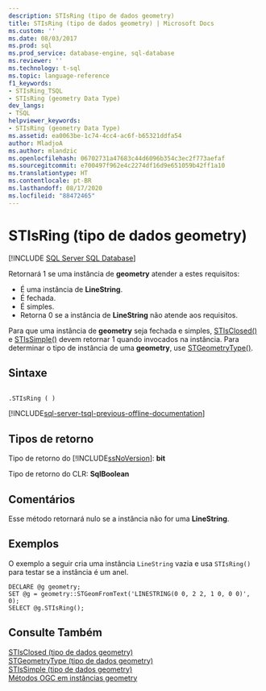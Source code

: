 ```yaml
---
description: STIsRing (tipo de dados geometry)
title: STIsRing (tipo de dados geometry) | Microsoft Docs
ms.custom: ''
ms.date: 08/03/2017
ms.prod: sql
ms.prod_service: database-engine, sql-database
ms.reviewer: ''
ms.technology: t-sql
ms.topic: language-reference
f1_keywords:
- STIsRing_TSQL
- STIsRing (geometry Data Type)
dev_langs:
- TSQL
helpviewer_keywords:
- STIsRing (geometry Data Type)
ms.assetid: ea0063be-1c74-4cc4-ac6f-b65321ddfa54
author: MladjoA
ms.author: mlandzic
ms.openlocfilehash: 06702731a47683c44d6096b354c3ec2f773aefaf
ms.sourcegitcommit: e700497f962e4c2274df16d9e651059b42ff1a10
ms.translationtype: HT
ms.contentlocale: pt-BR
ms.lasthandoff: 08/17/2020
ms.locfileid: "88472465"
---
```

# <a name="stisring-geometry-data-type"></a>STIsRing (tipo de dados geometry)
[!INCLUDE [SQL Server SQL Database](../../includes/applies-to-version/sql-asdb.md)]

Retornará 1 se uma instância de **geometry** atender a estes requisitos:
-   É uma instância de **LineString**.  
-   É fechada.  
-   É simples.  
-   Retorna 0 se a instância de **LineString** não atende aos requisitos.  

 Para que uma instância de **geometry** seja fechada e simples, [STIsClosed()](../../t-sql/spatial-geometry/stisclosed-geometry-data-type.md) e [STIsSimple()](../../t-sql/spatial-geometry/stissimple-geometry-data-type.md) devem retornar 1 quando invocados na instância. Para determinar o tipo de instância de uma **geometry**, use [STGeometryType()](../../t-sql/spatial-geometry/stgeometrytype-geometry-data-type.md).  
  
## <a name="syntax"></a>Sintaxe  
  
```  
  
.STIsRing ( )  
```  
  
[!INCLUDE[sql-server-tsql-previous-offline-documentation](../../includes/sql-server-tsql-previous-offline-documentation.md)]

## <a name="return-types"></a>Tipos de retorno
 Tipo de retorno do [!INCLUDE[ssNoVersion](../../includes/ssnoversion-md.md)]: **bit**  
  
 Tipo de retorno do CLR: **SqlBoolean**  
  
## <a name="remarks"></a>Comentários  
 Esse método retornará nulo se a instância não for uma **LineString**.  
  
## <a name="examples"></a>Exemplos  
 O exemplo a seguir cria uma instância `LineString` vazia e usa `STIsRing()` para testar se a instância é um anel.  
  
```  
DECLARE @g geometry;  
SET @g = geometry::STGeomFromText('LINESTRING(0 0, 2 2, 1 0, 0 0)', 0);  
SELECT @g.STIsRing();  
```  
  
## <a name="see-also"></a>Consulte Também  
 [STIsClosed &#40;tipo de dados geometry&#41;](../../t-sql/spatial-geometry/stisclosed-geometry-data-type.md)   
 [STGeometryType &#40;tipo de dados geometry&#41;](../../t-sql/spatial-geometry/stgeometrytype-geometry-data-type.md)   
 [STIsSimple &#40;tipo de dados geometry&#41;](../../t-sql/spatial-geometry/stissimple-geometry-data-type.md)   
 [Métodos OGC em instâncias geometry](../../t-sql/spatial-geometry/ogc-methods-on-geometry-instances.md)  
  
  

